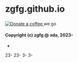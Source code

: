 # zgfg.github.io

### <p align="left"> 
<a href="https://zgfg.github.io/PayPal.html"> <img src="https://img.shields.io/badge/-Here-FFDD00?logo=Buy-me-a-coffee&logoColor=black" alt="Donate a coffee"> </a> we go
</p>


#### Copyright (c) zgfg @ xda, 2023-
 
 
 

-

23-23-3-
3-
